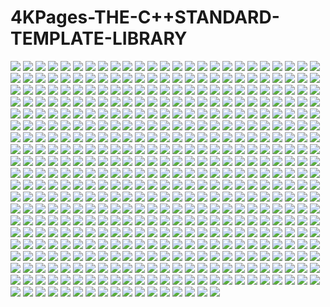 # 4KPages-THE-C++STANDARD-TEMPLATE-LIBRARY
![](images/page.jpg) 
![](images/page_001.jpg) 
![](images/page_002.jpg) 
![](images/page_003.jpg) 
![](images/page_004.jpg) 
![](images/page_005.jpg) 
![](images/page_006.jpg) 
![](images/page_007.jpg) 
![](images/page_008.jpg) 
![](images/page_009.jpg) 
![](images/page_010.jpg) 
![](images/page_011.jpg) 
![](images/page_012.jpg) 
![](images/page_013.jpg) 
![](images/page_014.jpg) 
![](images/page_015.jpg) 
![](images/page_016.jpg) 
![](images/page_017.jpg) 
![](images/page_018.jpg) 
![](images/page_019.jpg) 
![](images/page_020.jpg) 
![](images/page_021.jpg) 
![](images/page_022.jpg) 
![](images/page_023.jpg) 
![](images/page_024.jpg) 
![](images/page_025.jpg) 
![](images/page_026.jpg) 
![](images/page_027.jpg) 
![](images/page_028.jpg) 
![](images/page_029.jpg) 
![](images/page_030.jpg) 
![](images/page_031.jpg) 
![](images/page_032.jpg) 
![](images/page_033.jpg) 
![](images/page_034.jpg) 
![](images/page_035.jpg) 
![](images/page_036.jpg) 
![](images/page_037.jpg) 
![](images/page_038.jpg) 
![](images/page_039.jpg) 
![](images/page_040.jpg) 
![](images/page_041.jpg) 
![](images/page_042.jpg) 
![](images/page_043.jpg) 
![](images/page_044.jpg) 
![](images/page_045.jpg) 
![](images/page_046.jpg) 
![](images/page_047.jpg) 
![](images/page_048.jpg) 
![](images/page_049.jpg) 
![](images/page_050.jpg) 
![](images/page_051.jpg) 
![](images/page_052.jpg) 
![](images/page_053.jpg) 
![](images/page_054.jpg) 
![](images/page_055.jpg) 
![](images/page_056.jpg) 
![](images/page_057.jpg) 
![](images/page_058.jpg) 
![](images/page_059.jpg) 
![](images/page_060.jpg) 
![](images/page_061.jpg) 
![](images/page_062.jpg) 
![](images/page_063.jpg) 
![](images/page_064.jpg) 
![](images/page_065.jpg) 
![](images/page_066.jpg) 
![](images/page_067.jpg) 
![](images/page_068.jpg) 
![](images/page_069.jpg) 
![](images/page_070.jpg) 
![](images/page_071.jpg) 
![](images/page_072.jpg) 
![](images/page_073.jpg) 
![](images/page_074.jpg) 
![](images/page_075.jpg) 
![](images/page_076.jpg) 
![](images/page_077.jpg) 
![](images/page_078.jpg) 
![](images/page_079.jpg) 
![](images/page_080.jpg) 
![](images/page_081.jpg) 
![](images/page_082.jpg) 
![](images/page_083.jpg) 
![](images/page_084.jpg) 
![](images/page_085.jpg) 
![](images/page_086.jpg) 
![](images/page_087.jpg) 
![](images/page_088.jpg) 
![](images/page_089.jpg) 
![](images/page_090.jpg) 
![](images/page_091.jpg) 
![](images/page_092.jpg) 
![](images/page_093.jpg) 
![](images/page_094.jpg) 
![](images/page_095.jpg) 
![](images/page_096.jpg) 
![](images/page_097.jpg) 
![](images/page_098.jpg) 
![](images/page_099.jpg) 
![](images/page_100.jpg) 
![](images/page_101.jpg) 
![](images/page_102.jpg) 
![](images/page_103.jpg) 
![](images/page_104.jpg) 
![](images/page_105.jpg) 
![](images/page_106.jpg) 
![](images/page_107.jpg) 
![](images/page_108.jpg) 
![](images/page_109.jpg) 
![](images/page_110.jpg) 
![](images/page_111.jpg) 
![](images/page_112.jpg) 
![](images/page_113.jpg) 
![](images/page_114.jpg) 
![](images/page_115.jpg) 
![](images/page_116.jpg) 
![](images/page_117.jpg) 
![](images/page_118.jpg) 
![](images/page_119.jpg) 
![](images/page_120.jpg) 
![](images/page_121.jpg) 
![](images/page_122.jpg) 
![](images/page_123.jpg) 
![](images/page_124.jpg) 
![](images/page_125.jpg) 
![](images/page_126.jpg) 
![](images/page_127.jpg) 
![](images/page_128.jpg) 
![](images/page_129.jpg) 
![](images/page_130.jpg) 
![](images/page_131.jpg) 
![](images/page_132.jpg) 
![](images/page_133.jpg) 
![](images/page_134.jpg) 
![](images/page_135.jpg) 
![](images/page_136.jpg) 
![](images/page_137.jpg) 
![](images/page_138.jpg) 
![](images/page_139.jpg) 
![](images/page_140.jpg) 
![](images/page_141.jpg) 
![](images/page_142.jpg) 
![](images/page_143.jpg) 
![](images/page_144.jpg) 
![](images/page_145.jpg) 
![](images/page_146.jpg) 
![](images/page_147.jpg) 
![](images/page_148.jpg) 
![](images/page_149.jpg) 
![](images/page_150.jpg) 
![](images/page_151.jpg) 
![](images/page_152.jpg) 
![](images/page_153.jpg) 
![](images/page_154.jpg) 
![](images/page_155.jpg) 
![](images/page_156.jpg) 
![](images/page_157.jpg) 
![](images/page_158.jpg) 
![](images/page_159.jpg) 
![](images/page_160.jpg) 
![](images/page_161.jpg) 
![](images/page_162.jpg) 
![](images/page_163.jpg) 
![](images/page_164.jpg) 
![](images/page_165.jpg) 
![](images/page_166.jpg) 
![](images/page_167.jpg) 
![](images/page_168.jpg) 
![](images/page_169.jpg) 
![](images/page_170.jpg) 
![](images/page_171.jpg) 
![](images/page_172.jpg) 
![](images/page_173.jpg) 
![](images/page_174.jpg) 
![](images/page_175.jpg) 
![](images/page_176.jpg) 
![](images/page_177.jpg) 
![](images/page_178.jpg) 
![](images/page_179.jpg) 
![](images/page_180.jpg) 
![](images/page_181.jpg) 
![](images/page_182.jpg) 
![](images/page_183.jpg) 
![](images/page_184.jpg) 
![](images/page_185.jpg) 
![](images/page_186.jpg) 
![](images/page_187.jpg) 
![](images/page_188.jpg) 
![](images/page_189.jpg) 
![](images/page_190.jpg) 
![](images/page_191.jpg) 
![](images/page_192.jpg) 
![](images/page_193.jpg) 
![](images/page_194.jpg) 
![](images/page_195.jpg) 
![](images/page_196.jpg) 
![](images/page_197.jpg) 
![](images/page_198.jpg) 
![](images/page_199.jpg) 
![](images/page_200.jpg) 
![](images/page_201.jpg) 
![](images/page_202.jpg) 
![](images/page_203.jpg) 
![](images/page_204.jpg) 
![](images/page_205.jpg) 
![](images/page_206.jpg) 
![](images/page_207.jpg) 
![](images/page_208.jpg) 
![](images/page_209.jpg) 
![](images/page_210.jpg) 
![](images/page_211.jpg) 
![](images/page_212.jpg) 
![](images/page_213.jpg) 
![](images/page_214.jpg) 
![](images/page_215.jpg) 
![](images/page_216.jpg) 
![](images/page_217.jpg) 
![](images/page_218.jpg) 
![](images/page_219.jpg) 
![](images/page_220.jpg) 
![](images/page_221.jpg) 
![](images/page_222.jpg) 
![](images/page_223.jpg) 
![](images/page_224.jpg) 
![](images/page_225.jpg) 
![](images/page_226.jpg) 
![](images/page_227.jpg) 
![](images/page_228.jpg) 
![](images/page_229.jpg) 
![](images/page_230.jpg) 
![](images/page_231.jpg) 
![](images/page_232.jpg) 
![](images/page_233.jpg) 
![](images/page_234.jpg) 
![](images/page_235.jpg) 
![](images/page_236.jpg) 
![](images/page_237.jpg) 
![](images/page_238.jpg) 
![](images/page_239.jpg) 
![](images/page_240.jpg) 
![](images/page_241.jpg) 
![](images/page_242.jpg) 
![](images/page_243.jpg) 
![](images/page_244.jpg) 
![](images/page_245.jpg) 
![](images/page_246.jpg) 
![](images/page_247.jpg) 
![](images/page_248.jpg) 
![](images/page_249.jpg) 
![](images/page_250.jpg) 
![](images/page_251.jpg) 
![](images/page_252.jpg) 
![](images/page_253.jpg) 
![](images/page_254.jpg) 
![](images/page_255.jpg) 
![](images/page_256.jpg) 
![](images/page_257.jpg) 
![](images/page_258.jpg) 
![](images/page_259.jpg) 
![](images/page_260.jpg) 
![](images/page_261.jpg) 
![](images/page_262.jpg) 
![](images/page_263.jpg) 
![](images/page_264.jpg) 
![](images/page_265.jpg) 
![](images/page_266.jpg) 
![](images/page_267.jpg) 
![](images/page_268.jpg) 
![](images/page_269.jpg) 
![](images/page_270.jpg) 
![](images/page_271.jpg) 
![](images/page_272.jpg) 
![](images/page_273.jpg) 
![](images/page_274.jpg) 
![](images/page_275.jpg) 
![](images/page_276.jpg) 
![](images/page_277.jpg) 
![](images/page_278.jpg) 
![](images/page_279.jpg) 
![](images/page_280.jpg) 
![](images/page_281.jpg) 
![](images/page_282.jpg) 
![](images/page_283.jpg) 
![](images/page_284.jpg) 
![](images/page_285.jpg) 
![](images/page_286.jpg) 
![](images/page_287.jpg) 
![](images/page_288.jpg) 
![](images/page_289.jpg) 
![](images/page_290.jpg) 
![](images/page_291.jpg) 
![](images/page_292.jpg) 
![](images/page_293.jpg) 
![](images/page_294.jpg) 
![](images/page_295.jpg) 
![](images/page_296.jpg) 
![](images/page_297.jpg) 
![](images/page_298.jpg) 
![](images/page_299.jpg) 
![](images/page_300.jpg) 
![](images/page_301.jpg) 
![](images/page_302.jpg) 
![](images/page_303.jpg) 
![](images/page_304.jpg) 
![](images/page_305.jpg) 
![](images/page_306.jpg) 
![](images/page_307.jpg) 
![](images/page_308.jpg) 
![](images/page_309.jpg) 
![](images/page_310.jpg) 
![](images/page_311.jpg) 
![](images/page_312.jpg) 
![](images/page_313.jpg) 
![](images/page_314.jpg) 
![](images/page_315.jpg) 
![](images/page_316.jpg) 
![](images/page_317.jpg) 
![](images/page_318.jpg) 
![](images/page_319.jpg) 
![](images/page_320.jpg) 
![](images/page_321.jpg) 
![](images/page_322.jpg) 
![](images/page_323.jpg) 
![](images/page_324.jpg) 
![](images/page_325.jpg) 
![](images/page_326.jpg) 
![](images/page_327.jpg) 
![](images/page_328.jpg) 
![](images/page_329.jpg) 
![](images/page_330.jpg) 
![](images/page_331.jpg) 
![](images/page_332.jpg) 
![](images/page_333.jpg) 
![](images/page_334.jpg) 
![](images/page_335.jpg) 
![](images/page_336.jpg) 
![](images/page_337.jpg) 
![](images/page_338.jpg) 
![](images/page_339.jpg) 
![](images/page_340.jpg) 
![](images/page_341.jpg) 
![](images/page_342.jpg) 
![](images/page_343.jpg) 
![](images/page_344.jpg) 
![](images/page_345.jpg) 
![](images/page_346.jpg) 
![](images/page_347.jpg) 
![](images/page_348.jpg) 
![](images/page_349.jpg) 
![](images/page_350.jpg) 
![](images/page_351.jpg) 
![](images/page_352.jpg) 
![](images/page_353.jpg) 
![](images/page_354.jpg) 
![](images/page_355.jpg) 
![](images/page_356.jpg) 
![](images/page_357.jpg) 
![](images/page_358.jpg) 
![](images/page_359.jpg) 
![](images/page_360.jpg) 
![](images/page_361.jpg) 
![](images/page_362.jpg) 
![](images/page_363.jpg) 
![](images/page_364.jpg) 
![](images/page_365.jpg) 
![](images/page_366.jpg) 
![](images/page_367.jpg) 
![](images/page_368.jpg) 
![](images/page_369.jpg) 
![](images/page_370.jpg) 
![](images/page_371.jpg) 
![](images/page_372.jpg) 
![](images/page_373.jpg) 
![](images/page_374.jpg) 
![](images/page_375.jpg) 
![](images/page_376.jpg) 
![](images/page_377.jpg) 
![](images/page_378.jpg) 
![](images/page_379.jpg) 
![](images/page_380.jpg) 
![](images/page_381.jpg) 
![](images/page_382.jpg) 
![](images/page_383.jpg) 
![](images/page_384.jpg) 
![](images/page_385.jpg) 
![](images/page_386.jpg) 
![](images/page_387.jpg) 
![](images/page_388.jpg) 
![](images/page_389.jpg) 
![](images/page_390.jpg) 
![](images/page_391.jpg) 
![](images/page_392.jpg) 
![](images/page_393.jpg) 
![](images/page_394.jpg) 
![](images/page_395.jpg) 
![](images/page_396.jpg) 
![](images/page_397.jpg) 
![](images/page_398.jpg) 
![](images/page_399.jpg) 
![](images/page_400.jpg) 
![](images/page_401.jpg) 
![](images/page_402.jpg) 
![](images/page_403.jpg) 
![](images/page_404.jpg) 
![](images/page_405.jpg) 
![](images/page_406.jpg) 
![](images/page_407.jpg) 
![](images/page_408.jpg) 
![](images/page_409.jpg) 
![](images/page_410.jpg) 
![](images/page_411.jpg) 
![](images/page_412.jpg) 
![](images/page_413.jpg) 
![](images/page_414.jpg) 
![](images/page_415.jpg) 
![](images/page_416.jpg) 
![](images/page_417.jpg) 
![](images/page_418.jpg) 
![](images/page_419.jpg) 
![](images/page_420.jpg) 
![](images/page_421.jpg) 
![](images/page_422.jpg) 
![](images/page_423.jpg) 
![](images/page_424.jpg) 
![](images/page_425.jpg) 
![](images/page_426.jpg) 
![](images/page_427.jpg) 
![](images/page_428.jpg) 
![](images/page_429.jpg) 
![](images/page_430.jpg) 
![](images/page_431.jpg) 
![](images/page_432.jpg) 
![](images/page_433.jpg) 
![](images/page_434.jpg) 
![](images/page_435.jpg) 
![](images/page_436.jpg) 
![](images/page_437.jpg) 
![](images/page_438.jpg) 
![](images/page_439.jpg) 
![](images/page_440.jpg) 
![](images/page_441.jpg) 
![](images/page_442.jpg) 
![](images/page_443.jpg) 
![](images/page_444.jpg) 
![](images/page_445.jpg) 
![](images/page_446.jpg) 
![](images/page_447.jpg) 
![](images/page_448.jpg) 
![](images/page_449.jpg) 
![](images/page_450.jpg) 
![](images/page_451.jpg) 
![](images/page_452.jpg) 
![](images/page_453.jpg) 
![](images/page_454.jpg) 
![](images/page_455.jpg) 
![](images/page_456.jpg) 
![](images/page_457.jpg) 
![](images/page_458.jpg) 
![](images/page_459.jpg) 
![](images/page_460.jpg) 
![](images/page_461.jpg) 
![](images/page_462.jpg) 
![](images/page_463.jpg) 
![](images/page_464.jpg) 
![](images/page_465.jpg) 
![](images/page_466.jpg) 
![](images/page_467.jpg) 
![](images/page_468.jpg) 
![](images/page_469.jpg) 
![](images/page_470.jpg) 
![](images/page_471.jpg) 
![](images/page_472.jpg) 
![](images/page_473.jpg) 
![](images/page_474.jpg) 
![](images/page_475.jpg) 
![](images/page_476.jpg) 
![](images/page_477.jpg) 
![](images/page_478.jpg) 
![](images/page_479.jpg) 
![](images/page_480.jpg) 
![](images/page_481.jpg) 
![](images/page_482.jpg) 
![](images/page_483.jpg) 
![](images/page_484.jpg) 
![](images/page_485.jpg) 
![](images/page_486.jpg) 
![](images/page_487.jpg) 
![](images/page_488.jpg) 
![](images/page_489.jpg) 
![](images/page_490.jpg) 
![](images/page_494.jpg) 
